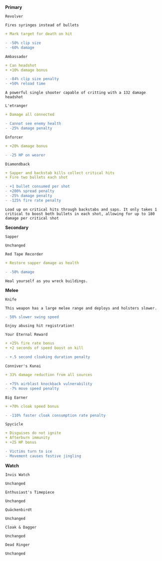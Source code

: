 __**Primary**__


```fix
Revolver
```
```
Fires syringes instead of bullets
```
```yaml
+ Mark target for death on hit
```
```diff
- -50% clip size
- -60% damage
```


```fix
Ambassador
```
```yaml
+ Can headshot
+ +10% damage bonus
```
```diff
- -84% clip size penalty
- +50% reload time
```
```
A powerful single shooter capable of critting with a 132 damage headshot
```


```fix
L'etranger
```
```yaml
+ Damage all connected
```
```diff
- Cannot see enemy health
- -25% damage penalty
```


```fix
Enforcer
```
```yaml
+ +20% damage bonus
```
```diff
- -25 HP on wearer
```


```fix
Diamondback
```
```yaml
+ Sapper and backstab kills collect critical hits
+ Fire two bullets each shot
```
```diff
- +1 bullet consumed per shot
- +200% spread penalty
- -25% damage penalty
- -125% fire rate penalty
```

```
Load up on critical hits through backstabs and saps. It only takes 1 critical to boost both bullets in each shot, allowing for up to 180 damage per critical shot
```




__**Secondary**__


```fix
Sapper
```
```
Unchanged
```


```fix
Red Tape Recorder
```
```yaml
+ Restore sapper damage as health
```
```diff
- -50% damage
```
```
Heal yourself as you wreck buildings.
```


__**Melee**__


```fix
Knife
```
```
This weapon has a large melee range and deploys and holsters slower.
```
```diff
- 50% slower swing speed
```
```
Enjoy abusing hit registration!
```


```fix
Your Eternal Reward
```
```yaml
+ +25% fire rate bonus
+ +2 seconds of speed boost on kill
```
```diff
- +.5 second cloaking duration penalty
```


```fix
Conniver's Kunai
```
```yaml
+ 33% damage reduction from all sources
```
```diff
- +75% airblast knockback vulnerability
- -7% move speed penalty
```


```fix
Big Earner
```
```yaml
+ +70% cloak speed bonus
```
```diff
- -110% faster cloak consumption rate penalty
```


```fix
Spycicle
```
```yaml
+ Disguises do not ignite
+ Afterburn immunity
+ +25 HP bonus
```
```diff
- Victims turn to ice
- Movement causes festive jingling
```


__**Watch**__


```fix
Invis Watch
```
```
Unchanged
```


```fix
Enthusiast's Timepiece
```
```
Unchanged
```


```fix
Quäckenbirdt
```
```
Unchanged
```


```fix
Cloak & Dagger
```
```
Unchanged
```


```fix
Dead Ringer
```
```
Unchanged
```
